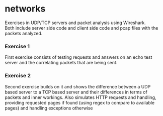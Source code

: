 # networks
Exercises in UDP/TCP servers and packet analysis using Wireshark.  
Both include server side code and client side code and pcap files with the packets analyzed.
<h3>Exercise 1</h3>
First exercise consists of testing requests and answers on an echo test server and the correlating packets that are being sent.  
<h3>Exercise 2</h3>
Second exercise builds on it and shows the difference between a UDP based server to a TCP based server and their differences in terms of packets and inner workings.  
Also simulates HTTP requests and handling, providing requested pages if found (using regex to compare to available pages) and handling exceptions otherwise
